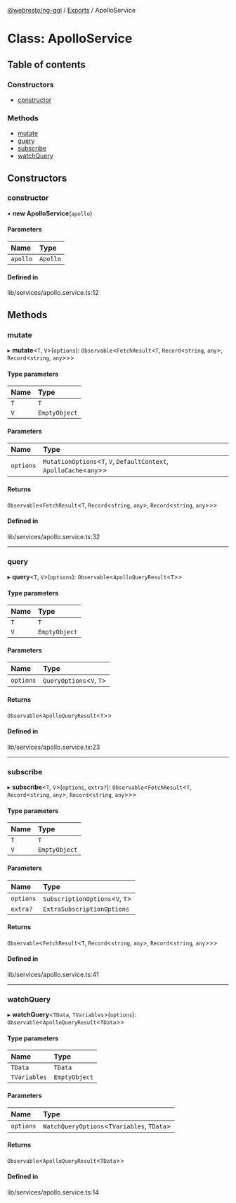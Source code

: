 [@webresto/ng-gql](../README.md) / [Exports](../modules.md) / ApolloService

# Class: ApolloService

## Table of contents

### Constructors

- [constructor](ApolloService.md#constructor)

### Methods

- [mutate](ApolloService.md#mutate)
- [query](ApolloService.md#query)
- [subscribe](ApolloService.md#subscribe)
- [watchQuery](ApolloService.md#watchquery)

## Constructors

### constructor

• **new ApolloService**(`apollo`)

#### Parameters

| Name | Type |
| :------ | :------ |
| `apollo` | `Apollo` |

#### Defined in

lib/services/apollo.service.ts:12

## Methods

### mutate

▸ **mutate**<`T`, `V`\>(`options`): `Observable`<`FetchResult`<`T`, `Record`<`string`, `any`\>, `Record`<`string`, `any`\>\>\>

#### Type parameters

| Name | Type |
| :------ | :------ |
| `T` | `T` |
| `V` | `EmptyObject` |

#### Parameters

| Name | Type |
| :------ | :------ |
| `options` | `MutationOptions`<`T`, `V`, `DefaultContext`, `ApolloCache`<`any`\>\> |

#### Returns

`Observable`<`FetchResult`<`T`, `Record`<`string`, `any`\>, `Record`<`string`, `any`\>\>\>

#### Defined in

lib/services/apollo.service.ts:32

___

### query

▸ **query**<`T`, `V`\>(`options`): `Observable`<`ApolloQueryResult`<`T`\>\>

#### Type parameters

| Name | Type |
| :------ | :------ |
| `T` | `T` |
| `V` | `EmptyObject` |

#### Parameters

| Name | Type |
| :------ | :------ |
| `options` | `QueryOptions`<`V`, `T`\> |

#### Returns

`Observable`<`ApolloQueryResult`<`T`\>\>

#### Defined in

lib/services/apollo.service.ts:23

___

### subscribe

▸ **subscribe**<`T`, `V`\>(`options`, `extra?`): `Observable`<`FetchResult`<`T`, `Record`<`string`, `any`\>, `Record`<`string`, `any`\>\>\>

#### Type parameters

| Name | Type |
| :------ | :------ |
| `T` | `T` |
| `V` | `EmptyObject` |

#### Parameters

| Name | Type |
| :------ | :------ |
| `options` | `SubscriptionOptions`<`V`, `T`\> |
| `extra?` | `ExtraSubscriptionOptions` |

#### Returns

`Observable`<`FetchResult`<`T`, `Record`<`string`, `any`\>, `Record`<`string`, `any`\>\>\>

#### Defined in

lib/services/apollo.service.ts:41

___

### watchQuery

▸ **watchQuery**<`TData`, `TVariables`\>(`options`): `Observable`<`ApolloQueryResult`<`TData`\>\>

#### Type parameters

| Name | Type |
| :------ | :------ |
| `TData` | `TData` |
| `TVariables` | `EmptyObject` |

#### Parameters

| Name | Type |
| :------ | :------ |
| `options` | `WatchQueryOptions`<`TVariables`, `TData`\> |

#### Returns

`Observable`<`ApolloQueryResult`<`TData`\>\>

#### Defined in

lib/services/apollo.service.ts:14
